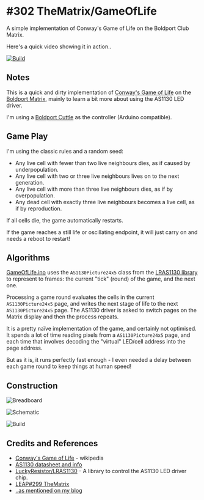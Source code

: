 # #302 TheMatrix/GameOfLife

A simple implementation of Conway's Game of Life on the Boldport Club Matrix.

Here's a quick video showing it in action..

[![Build](./assets/GameOfLife_cover.jpg?raw=true)](https://www.youtube.com/watch?v=xJM7nuiDj8w)

## Notes

This is a quick and dirty implementation of
[Conway's Game of Life](https://en.wikipedia.org/wiki/Conway%27s_Game_of_Life) on the
[Boldport Matrix](../TheMatrix), mainly to learn a bit more about using the AS1130 LED driver.

I'm using a [Boldport Cuttle](../../TheCuttle) as the controller (Arduino compatible).

## Game Play

I'm using the classic rules and a random seed:

* Any live cell with fewer than two live neighbours dies, as if caused by underpopulation.
* Any live cell with two or three live neighbours lives on to the next generation.
* Any live cell with more than three live neighbours dies, as if by overpopulation.
* Any dead cell with exactly three live neighbours becomes a live cell, as if by reproduction.

If all cells die, the game automatically restarts.

If the game reaches a still life or oscillating endpoint, it will just carry on and needs a reboot to restart!

## Algorithms

[GameOfLife.ino](./GameOfLife.ino) uses the `AS1130Picture24x5` class from the [LRAS1130 library](https://github.com/LuckyResistor/LRAS1130)
to represent to frames: the current "tick" (round) of the game, and the next one.

Processing a game round evaluates the cells in the current `AS1130Picture24x5` page,
and writes the next stage of life to the next `AS1130Picture24x5` page.
The AS1130 driver is asked to switch pages on the Matrix display and then the process repeats.

It is a pretty naïve implementation of the game, and certainly not optimised.
It spends a lot of time reading pixels from a `AS1130Picture24x5` page, and each time that involves
decoding the "virtual" LED/cell address into the page address.

But as it is, it runs perfectly fast enough - I even needed a delay between each game round to keep things at human speed!

## Construction

![Breadboard](./assets/GameOfLife_bb.jpg?raw=true)

![Schematic](./assets/GameOfLife_schematic.jpg?raw=true)

![Build](./assets/GameOfLife_build.jpg?raw=true)

## Credits and References
* [Conway's Game of Life](https://en.wikipedia.org/wiki/Conway%27s_Game_of_Life) - wikipedia
* [AS1130 datasheet and info](ams.com/eng/Products/Power-Management/LED-Drivers/AS1130)
* [LuckyResistor/LRAS1130](https://github.com/LuckyResistor/LRAS1130) - A library to control the AS1130 LED driver chip.
* [LEAP#299 TheMatrix](../TheMatrix)
* [..as mentioned on my blog](https://blog.tardate.com/2017/05/leap302-game-of-life-on-the-boldport-club-matrix.html)
